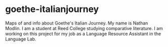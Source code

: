 # goethe-italianjourney
Maps of and info about Goethe's Italian Journey.
My name is Nathan Modlin. 
I am a student at Reed College studying comparative literature. I am working on this project for my job as a Language Resource Assistant in the Language Lab. 
